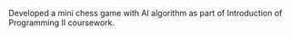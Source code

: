 Developed a mini chess game with AI algorithm as part of Introduction of Programming II coursework.
